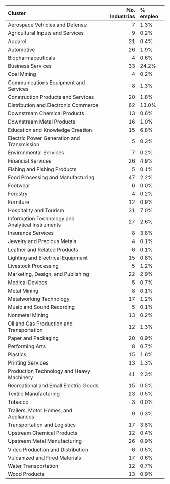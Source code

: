 | Cluster                                           |   No. Industrias | % empleo   |
|:--------------------------------------------------|-----------------:|:-----------|
| Aerospace Vehicles and Defense                    |                7 | 1.3%       |
| Agricultural Inputs and Services                  |                9 | 0.2%       |
| Apparel                                           |               21 | 0.4%       |
| Automotive                                        |               26 | 1.9%       |
| Biopharmaceuticals                                |                4 | 0.6%       |
| Business Services                                 |               33 | 24.2%      |
| Coal Mining                                       |                4 | 0.2%       |
| Communications Equipment and Services             |                8 | 1.3%       |
| Construction Products and Services                |               20 | 1.8%       |
| Distribution and Electronic Commerce              |               62 | 13.0%      |
| Downstream Chemical Products                      |               13 | 0.6%       |
| Downstream Metal Products                         |               16 | 1.0%       |
| Education and Knowledge Creation                  |               15 | 6.8%       |
| Electric Power Generation and Transmission        |                5 | 0.3%       |
| Environmental Services                            |                7 | 0.2%       |
| Financial Services                                |               26 | 4.9%       |
| Fishing and Fishing Products                      |                5 | 0.1%       |
| Food Processing and Manufacturing                 |               47 | 2.2%       |
| Footwear                                          |                6 | 0.0%       |
| Forestry                                          |                4 | 0.2%       |
| Furniture                                         |               12 | 0.9%       |
| Hospitality and Tourism                           |               31 | 7.0%       |
| Information Technology and Analytical Instruments |               27 | 2.6%       |
| Insurance Services                                |                8 | 3.8%       |
| Jewelry and Precious Metals                       |                4 | 0.1%       |
| Leather and Related Products                      |                6 | 0.1%       |
| Lighting and Electrical Equipment                 |               15 | 0.8%       |
| Livestock Processing                              |                5 | 1.2%       |
| Marketing, Design, and Publishing                 |               22 | 2.9%       |
| Medical Devices                                   |                5 | 0.7%       |
| Metal Mining                                      |                8 | 0.1%       |
| Metalworking Technology                           |               17 | 1.2%       |
| Music and Sound Recording                         |                5 | 0.1%       |
| Nonmetal Mining                                   |               13 | 0.2%       |
| Oil and Gas Production and Transportation         |               12 | 1.3%       |
| Paper and Packaging                               |               20 | 0.9%       |
| Performing Arts                                   |                8 | 0.7%       |
| Plastics                                          |               15 | 1.6%       |
| Printing Services                                 |               13 | 1.3%       |
| Production Technology and Heavy Machinery         |               41 | 2.3%       |
| Recreational and Small Electric Goods             |               15 | 0.5%       |
| Textile Manufacturing                             |               23 | 0.5%       |
| Tobacco                                           |                3 | 0.0%       |
| Trailers, Motor Homes, and Appliances             |                9 | 0.3%       |
| Transportation and Logistics                      |               17 | 3.8%       |
| Upstream Chemical Products                        |               12 | 0.4%       |
| Upstream Metal Manufacturing                      |               26 | 0.9%       |
| Video Production and Distribution                 |                6 | 0.5%       |
| Vulcanized and Fired Materials                    |               17 | 0.6%       |
| Water Transportation                              |               12 | 0.7%       |
| Wood Products                                     |               13 | 0.9%       |
